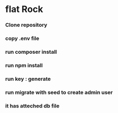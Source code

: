 # flat Rock

### Clone repository
### copy .env file
### run composer install 
### run npm install 
### run key : generate 
### run migrate with seed to create admin user 
### it has atteched db file  

